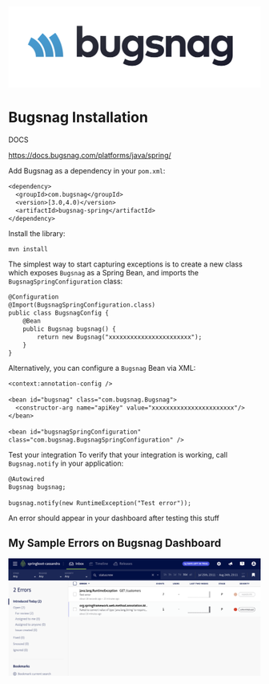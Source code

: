 
![GitHub Logo](/images/bugsnag/bugsnag.png)


Bugsnag Installation
====================

DOCS

https://docs.bugsnag.com/platforms/java/spring/


Add Bugsnag as a dependency in your  `pom.xml`:


```
<dependency>
  <groupId>com.bugsnag</groupId>
  <version>[3.0,4.0)</version>
  <artifactId>bugsnag-spring</artifactId>
</dependency>
```

Install the library:

```
mvn install
```

The simplest way to start capturing exceptions is to create a new class which exposes `Bugsnag` as a Spring Bean, and imports the `BugsnagSpringConfiguration` class:

```
@Configuration
@Import(BugsnagSpringConfiguration.class)
public class BugsnagConfig {
    @Bean
    public Bugsnag bugsnag() {
        return new Bugsnag("xxxxxxxxxxxxxxxxxxxxxxx");
    }
}
```

Alternatively, you can configure a `Bugsnag` Bean via XML:

```
<context:annotation-config />

<bean id="bugsnag" class="com.bugsnag.Bugsnag">
  <constructor-arg name="apiKey" value="xxxxxxxxxxxxxxxxxxxxxxx"/>
</bean>

<bean id="bugsnagSpringConfiguration" class="com.bugsnag.BugsnagSpringConfiguration" />
```

Test your integration
To verify that your integration is working, call `Bugsnag.notify` in your application:
```
@Autowired
Bugsnag bugsnag;

bugsnag.notify(new RuntimeException("Test error"));
```

An error should appear in your dashboard after testing this stuff


My Sample Errors on Bugsnag Dashboard
--------------------------------------


![GitHub Logo](/images/bugsnag/My_Sample_Errors.png)
